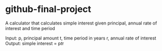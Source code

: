 # github-final-project
A calculator that calculates simple interest given principal, annual rate of interest and time period

Input:
  p, principal amount
  t, time period in years
  r, annual rate of interest
 Output:
  simple interest = p*t*r
